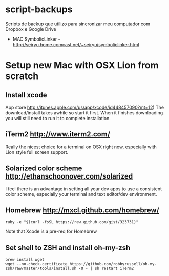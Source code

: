 script-backups
==============

Scripts de backup que utilizo para sincronizar meu computador com Dropbox e Google Drive



- MAC
SymbolicLinker - http://seiryu.home.comcast.net/~seiryu/symboliclinker.html 



# Setup new Mac with OSX Lion from scratch


## Install xcode 
App store http://itunes.apple.com/us/app/xcode/id448457090?mt=12)
The download/install takes awhile so start it first. When it finishes downloading you will still need to run it to complete installation.

## iTerm2 http://www.iterm2.com/
Really the nicest choice for a terminal on OSX right now, especially with Lion style full screen support.

## Solarized color scheme http://ethanschoonover.com/solarized
I feel there is an advantage in setting all your dev apps to use a consistent color scheme, especially your terminal and text editor/dev environment.


## Homebrew http://mxcl.github.com/homebrew/
    ruby -e "$(curl -fsSL https://raw.github.com/gist/323731)"
Note that Xcode is a pre-req for Homebrew

## Set shell to ZSH and install oh-my-zsh
    brew install wget
    wget --no-check-certificate https://github.com/robbyrussell/oh-my-zsh/raw/master/tools/install.sh -O - | sh restart iTerm2

